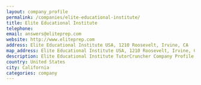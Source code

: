 ```yaml
---
layout: company_profile
permalink: /companies/elite-educational-institute/
title: Elite Educational Institute
telephone: 
email: answers@eliteprep.com
website: http://www.eliteprep.com
address: Elite Educational Institute USA, 1210 Roosevelt, Irvine, CA
map_address: Elite Educational Institute USA, 1210 Roosevelt, Irvine, CA
description: Elite Educational Institute TutorCruncher Company Profile
country: United States
city: California
categories: company
---
```


